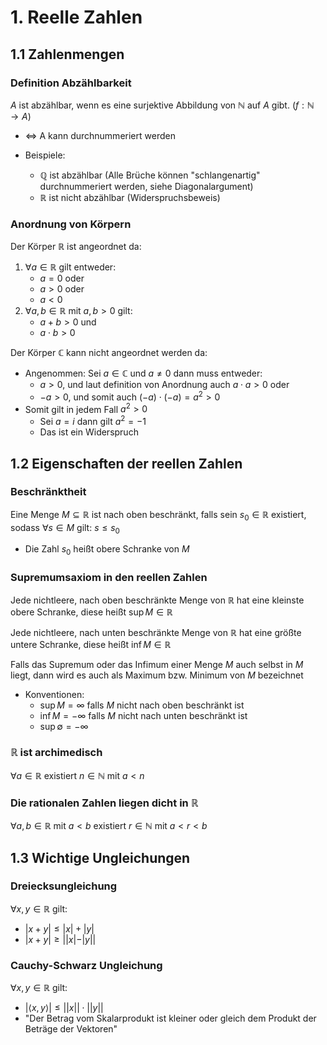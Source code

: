 # 1. Reelle Zahlen

## 1.1 Zahlenmengen

### Definition Abzählbarkeit

$A$ ist abzählbar, wenn es eine surjektive Abbildung von $\mathbb{N}$ auf $A$ gibt. ($f: \mathbb{N} \rightarrow A$)

- $\iff$ A kann durchnummeriert werden

- Beispiele:
  - $\mathbb{Q}$ ist abzählbar (Alle Brüche können "schlangenartig" durchnummeriert werden, siehe Diagonalargument)
  - $\mathbb{R}$ ist nicht abzählbar (Widerspruchsbeweis)

### Anordnung von Körpern

Der Körper $\mathbb{R}$ ist angeordnet da:

1.  $\forall a \in \mathbb{R}$ gilt entweder:
    - $a=0$ oder
    - $a>0$ oder
    - $a<0$
2.  $\forall a,b \in \mathbb{R}$ mit $a,b>0$ gilt:
    - $a+b>0$ und
    - $a \cdot b>0$

Der Körper $\mathbb{C}$ kann nicht angeordnet werden da:

- Angenommen: Sei $a \in \mathbb{C}$ und $a\neq 0$ dann muss entweder:
  - $a>0$, und laut definition von Anordnung auch $a \cdot a>0$ oder
  - $-a>0$, und somit auch $(-a) \cdot (-a)=a^2 >0$
- Somit gilt in jedem Fall $a^2>0$
  - Sei $a=i$ dann gilt $a^2=-1$
  - Das ist ein Widerspruch

## 1.2 Eigenschaften der reellen Zahlen

### Beschränktheit

Eine Menge $M \subseteq \mathbb{R}$ ist nach oben beschränkt,
falls sein $s_0 \in \mathbb{R}$ existiert, sodass
$\forall s \in M$ gilt: $s \leq s_0$

- Die Zahl $s_0$ heißt obere Schranke von $M$

### Supremumsaxiom in den reellen Zahlen

Jede nichtleere, nach oben beschränkte Menge von $\mathbb{R}$ hat eine kleinste obere Schranke, diese heißt $\sup M\in \mathbb{R}$

Jede nichtleere, nach unten beschränkte Menge von $\mathbb{R}$ hat eine größte untere Schranke, diese heißt $\inf M\in \mathbb{R}$

Falls das Supremum oder das Infimum einer Menge $M$ auch selbst in $M$ liegt, dann wird es auch als Maximum bzw. Minimum von $M$ bezeichnet

- Konventionen:
  - $\sup M= \infty$ falls $M$ nicht nach oben beschränkt ist
  - $\inf M = -\infty$ falls $M$ nicht nach unten beschränkt ist
  - $\sup \emptyset = -\infty$

### $\mathbb{R}$ ist archimedisch

$\forall a \in \mathbb{R}$ existiert $n \in \mathbb{N}$ mit $a < n$

### Die rationalen Zahlen liegen dicht in $\mathbb{R}$

$\forall a,b \in \mathbb{R}$ mit $a<b$ existiert $r \in \mathbb{N}$ mit $a < r < b$

## 1.3 Wichtige Ungleichungen

### Dreiecksungleichung

$\forall x,y  \in \mathbb{R}$ gilt:

- $|x+y| \leq |x|+|y|$
- $|x+y| \geq ||x|-|y||$

### Cauchy-Schwarz Ungleichung

$\forall x,y  \in \mathbb{R}$ gilt:

- $|\langle x,y \rangle|  \leq ||x|| \cdot ||y||$
- "Der Betrag vom Skalarprodukt ist kleiner oder gleich dem Produkt der Beträge der Vektoren"
